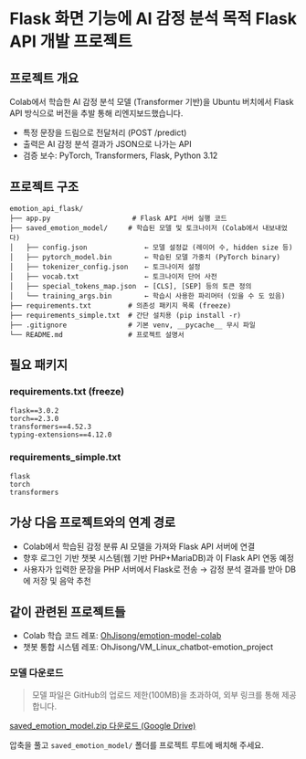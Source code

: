 # Flask 화면 기능에 AI 감정 분석 목적 Flask API 개발 프로젝트

## 프로젝트 개요

Colab에서 학습한 AI 감정 분석 모델 (Transformer 기반)을
Ubuntu 버치에서 Flask API 방식으로 버전을 추발 통해 리엔지보드했습니다.

* 특정 문장을 드림으로 전달처리 (POST /predict)
* 출력은 AI 감정 분석 결과가 JSON으로 나가는 API
* 검증 보수: PyTorch, Transformers, Flask, Python 3.12

## 프로젝트 구조

```
emotion_api_flask/
├── app.py                    # Flask API 서버 실행 코드
├── saved_emotion_model/     # 학습된 모델 및 토크나이저 (Colab에서 내보내었다)
│   ├── config.json              ← 모델 설정값 (레이어 수, hidden size 등)
│   ├── pytorch_model.bin        ← 학습된 모델 가중치 (PyTorch binary)
│   ├── tokenizer_config.json    ← 토크나이저 설정
│   ├── vocab.txt                ← 토크나이저 단어 사전
│   ├── special_tokens_map.json  ← [CLS], [SEP] 등의 토큰 정의
│   └── training_args.bin        ← 학습시 사용한 파리머터 (있을 수 도 있음)
├── requirements.txt         # 의존성 패키지 목록 (freeze)
├── requirements_simple.txt  # 간단 설치용 (pip install -r)
├── .gitignore               # 기본 venv, __pycache__ 무시 파일
└── README.md                # 프로젝트 설명서
```

## 필요 패키지

### requirements.txt (freeze)

```
flask==3.0.2
torch==2.3.0
transformers==4.52.3
typing-extensions==4.12.0
```

### requirements\_simple.txt

```
flask
torch
transformers
```

## 가상 다음 프로젝트와의 연계 경로

* Colab에서 학습된 감정 분류 AI 모델을 가져와 Flask API 서버에 연결
* 향후 로그인 기반 챗봇 시스템(웹 기반 PHP+MariaDB)과 이 Flask API 연동 예정
* 사용자가 입력한 문장을 PHP 서버에서 Flask로 전송 → 감정 분석 결과를 받아 DB에 저장 및 음악 추천

## 같이 관련된 프로젝트들

* Colab 학습 코드 레포: [OhJisong/emotion-model-colab](https://github.com/OhJisong/emotion-model-colab)
* 챗봇 통합 시스템 레포: OhJisong/VM_Linux_chatbot-emotion_project

###  모델 다운로드

> 모델 파일은 GitHub의 업로드 제한(100MB)을 초과하여, 외부 링크를 통해 제공합니다.

 [saved_emotion_model.zip 다운로드 (Google Drive)](https://drive.google.com/drive/folders/1UiAKVImfwa704ZWMl6vpILQBX_xRExCM?usp=drive_link)

압축을 풀고 `saved_emotion_model/` 폴더를 프로젝트 루트에 배치해 주세요.


